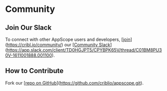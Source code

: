 # Community

## Join Our Slack

To connect with other AppScope users and developers, [[join](https://cribl.io/community/)](https://cribl.io/community/) our [[Community Slack](https://app.slack.com/client/TD0HGJPT5/CPYBPK65V/thread/C01BM8PU30V-1611001888.001100)](https://app.slack.com/client/TD0HGJPT5/CPYBPK65V/thread/C01BM8PU30V-1611001888.001100). 

## How to Contribute

Fork our [[repo on GitHub](https://github.com/criblio/appscope.git)](https://github.com/criblio/appscope.git).


